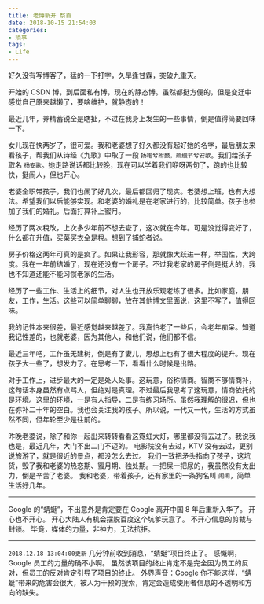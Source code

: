 ```yaml
---
title: 老博新开 祭首
date: 2018-10-15 21:54:03
categories:
- 琐事
tags:
- Life
---
```


好久没有写博客了，猛的一下打字，久旱逢甘霖，突破九重天。

开始的 CSDN 博，到后面私有博，现在的静态博。虽然都挺方便的，但是变迁中感觉自己原来越懒了，要啥维护，就静态的！

最近几年，养精蓄锐全是瞎扯，不过在我身上发生的一些事情，倒是值得简要回味一下。

<!-- more -->

女儿现在快两岁了，很可爱。我和老婆想了好久都没有起好她的名字，最后朋友来看孩子，帮我们从诗经《九歌》中取了一段 `扬枹兮拊鼓，疏缓节兮安歌`。我们给孩子取名 `杨安歌`。她走路说话都比较晚，现在可以学着我们咿呀两句了，跑的也比较快，挺闹人，但也开心。

老婆全职带孩子，我们也闹了好几次，最后都回归了现实。老婆想上班，也有大想法。希望我们以后能够实现。和老婆的婚礼是在老家进行的，比较简单。孩子也参加了我们的婚礼。后面打算补上蜜月。

经历了两次稅改，上次多少年前不想去查了，这次就在今年。可是没觉得变好了，什么都在升值，买菜买衣全是稅。想到了捕蛇者说。

房子价格这两年可真的是疯了。如果让我形容，那就像大跃进一样，举国性，大跨度。我在一年前结婚了，现在还没有一个房子。不过我老家的房子倒是挺大的，我也不知道还能不能习惯老家的生活。

经历了一些工作、生活上的细节，对人生也开放乐观老练了很多。比如家庭，朋友，工作，生活。这些可以简单聊聊，放在其他博文里面说，这里不写了，值得回味。

我的记性本来很差，最近感觉越来越差了。我真怕老了一些后，会老年痴呆。知道我记性差的，也就老婆，因为其他人，和他们说，他们都不信。

最近三年吧，工作虽无建树，倒是有了妻儿，思想上也有了很大程度的提升。现在孩子大一些了，想发力了。在思考一下，看看什么时候是出路。

对于工作上，进步最大的一定是处人处事。这玩意，俗称情商。智商不够情商补，这句话本身虽然有点骂人，但绝对是真理。不过最后我思考了这玩意，情商依托的是环境。这里的环境，一是有人指导，二是有练习场所。虽然我理解的很迟，但也在弥补二十年的空白。我也会关注我的孩子。所以说，一代又一代，生活的方式虽然不同，但年轮至少是往前的。

昨晚老婆说，除了和你一起出来转转看看这霓虹大灯，哪里都没有去过了。我说我也是，最近几年，大门不出二门不迈的。
电影院没有去过，KTV 没有去过，更别说旅游了，就是很近的景点，都没怎么去过。
我们一致把矛头指向了孩子，这坑货，毁了我和老婆的热恋期、蜜月期、独处期。一把屎一把尿的，我虽然没有太出力，倒是辛苦了老婆。
我和老婆，带着孩子，还有家里的一条狗名叫 `闹闹`，简单生活好几年。

___

Google 的“蜻蜓”，不出意外是肯定要在 Google 离开中国 8 年后重新入华了。
开心也不开心。
开心大陆人有机会摆脱百度这个坑爹玩意了。
不开心信息的剪裁与封锁。
毕竟，媒体的力量，非神力，无法抗拒。

___

`2018.12.18 13:04:00更新`
几分钟前收到消息，“蜻蜓”项目终止了。
感慨啊，Google 员工的力量的确不小啊。
虽然该项目的终止肯定不是完全因为员工的反对，但员工的反对肯定引导了项目的终止。
外界声音：Google 你不能这样，“蜻蜓”带来的危害会很大，被人为干预的搜索，肯定会造成使用者信息的不透明和方向的缺失。